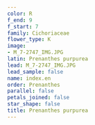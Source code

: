 ```yaml
---
color: R
f_end: 9
f_start: 7
family: Cichoriaceae
flower_type: K
image:
- M_7-2747_IMG.JPG
latin: Prenanthes purpurea
lead: M_7-2747_IMG.JPG
lead_sample: false
name: index.en
order: Prenanthes
parallel: false
petals_joined: false
star_shape: false
title: Prenanthes purpurea
---
```

